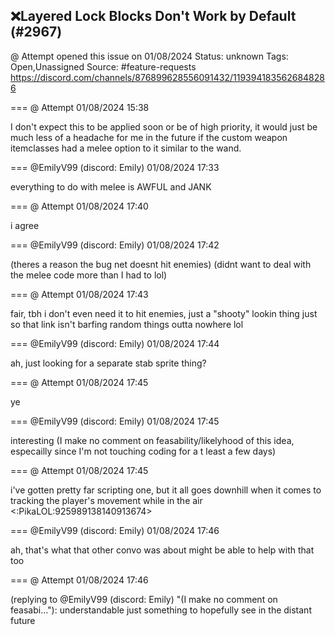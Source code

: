 ## ❌Layered Lock Blocks Don't Work by Default (#2967)
@ Attempt opened this issue on 01/08/2024
Status: unknown
Tags: Open,Unassigned
Source: #feature-requests https://discord.com/channels/876899628556091432/1193941835626848286


=== @ Attempt 01/08/2024 15:38

I don't expect this to be applied soon or be of high priority, it would just be much less of a headache for me in the future if the custom weapon itemclasses had a melee option to it similar to the wand.

=== @EmilyV99 (discord: Emily) 01/08/2024 17:33

everything to do with melee is AWFUL and JANK

=== @ Attempt 01/08/2024 17:40

i agree

=== @EmilyV99 (discord: Emily) 01/08/2024 17:42

(theres a reason the bug net doesnt hit enemies)
(didnt want to deal with the melee code more than I had to lol)

=== @ Attempt 01/08/2024 17:43

fair, tbh i don't even need it to hit enemies, just a "shooty" lookin thing just so that link isn't barfing random things outta nowhere lol

=== @EmilyV99 (discord: Emily) 01/08/2024 17:44

ah, just looking for a separate stab sprite thing?

=== @ Attempt 01/08/2024 17:45

ye

=== @EmilyV99 (discord: Emily) 01/08/2024 17:45

interesting
(I make no comment on feasability/likelyhood of this idea, especailly since I'm not touching coding for a t least a few days)

=== @ Attempt 01/08/2024 17:45

i've gotten pretty far scripting one, but it all goes downhill when it comes to tracking the player's movement while in the air
<:PikaLOL:925989138140913674>

=== @EmilyV99 (discord: Emily) 01/08/2024 17:46

ah, that's what that other convo was about
might be able to help with that too

=== @ Attempt 01/08/2024 17:46

(replying to @EmilyV99 (discord: Emily) "(I make no comment on feasabi…"): understandable
just something to hopefully see in the distant future
